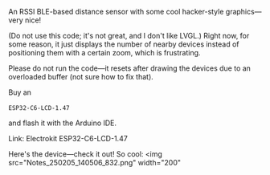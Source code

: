 
An RSSI BLE-based distance sensor with some cool hacker-style graphics—very nice!

(Do not use this code; it's not great, and I don't like LVGL.) Right now, for some reason, it just displays the number of nearby devices instead of positioning them with a certain zoom, which is frustrating.

Please do not run the code—it resets after drawing the devices due to an overloaded buffer (not sure how to fix that).

Buy an
```
ESP32-C6-LCD-1.47
```
and flash it with the Arduino IDE.

Link: Electrokit ESP32-C6-LCD-1.47

Here's the device—check it out! So cool:
<img src="Notes_250205_140506_832.png" width="200"
